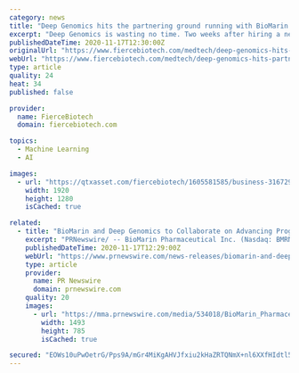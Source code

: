 ```yaml
---
category: news
title: "Deep Genomics hits the partnering ground running with BioMarin deal"
excerpt: "Deep Genomics is wasting no time. Two weeks after hiring a new chief business officer to ramp up its partnering game, it’s unveiling its first biopharma tie-up: BioMarin. The duo will use the Toronto biotech’s artificial-intelligence-based drug discovery platform to discover new drugs for rare diseases."
publishedDateTime: 2020-11-17T12:30:00Z
originalUrl: "https://www.fiercebiotech.com/medtech/deep-genomics-hits-partnering-ground-running-biomarin-deal"
webUrl: "https://www.fiercebiotech.com/medtech/deep-genomics-hits-partnering-ground-running-biomarin-deal"
type: article
quality: 24
heat: 34
published: false

provider:
  name: FierceBiotech
  domain: fiercebiotech.com

topics:
  - Machine Learning
  - AI

images:
  - url: "https://qtxasset.com/fiercebiotech/1605581585/business-3167295_1920.jpg/business-3167295_1920.jpg?6hcgAYGOAWuchq3deRZ84GvtFYN5dzAC"
    width: 1920
    height: 1280
    isCached: true

related:
  - title: "BioMarin and Deep Genomics to Collaborate on Advancing Programs Identified Using Artificial Intelligence"
    excerpt: "PRNewswire/ -- BioMarin Pharmaceutical Inc. (Nasdaq: BMRN) and Deep Genomics today announced that the companies have entered into a preclinical"
    publishedDateTime: 2020-11-17T12:29:00Z
    webUrl: "https://www.prnewswire.com/news-releases/biomarin-and-deep-genomics-to-collaborate-on-advancing-programs-identified-using-artificial-intelligence-301174203.html"
    type: article
    provider:
      name: PR Newswire
      domain: prnewswire.com
    quality: 20
    images:
      - url: "https://mma.prnewswire.com/media/534018/BioMarin_Pharmaceutical_Inc_Logo.jpg?p=facebook"
        width: 1493
        height: 785
        isCached: true

secured: "EOWs10uPwOetrG/Pps9A/mGr4MiKgAHVJfxiu2kHaZRTQNmX+nl6XXfHIdtl5TnP6nWt0Lk4uJzd55Ie9rVGlavWHclxXPiRnLhJ3xL03LxMkweGETFckfuIMshfR55CyCKW/w74NMh69223Lmhlr8BoPPDvNThpSHfjd+Gq+KOVjAX5Ea34CrN4LmTFtyh2PxGXdzpIGi6KkwRv7LOQM6I1keicpygIl/tcuvvZvnUVxt4PLzvoufAqQbThMjIxiJIKZxYm2kHS5+eqBAtPiTi5+0iOUi9XOhJIO0QWxQaX5kaEE7Au/wP9e5VLGXzjMf5gArpLnkXqyZ6el4BcwY13oxGS3a7OUnSOu7jf1SE=;xD1w4MMmHkUtBMm04Q8WJg=="
---
```


